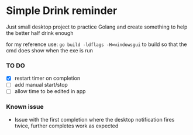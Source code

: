 # Simple Drink reminder

Just small desktop project to practice Golang and create something to help the better half drink enough

for my reference use: `go build -ldflags -H=windowsgui` to build so that the cmd does show when the exe is run

### TO DO

- [x] restart timer on completion
- [ ] add manual start/stop
- [ ] allow time to be edited in app

### Known issue

- Issue with the first completion where the desktop notification fires twice, further completes work as expected
